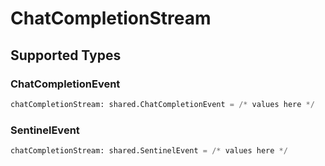 # ChatCompletionStream


## Supported Types

### ChatCompletionEvent

```python
chatCompletionStream: shared.ChatCompletionEvent = /* values here */
```

### SentinelEvent

```python
chatCompletionStream: shared.SentinelEvent = /* values here */
```

